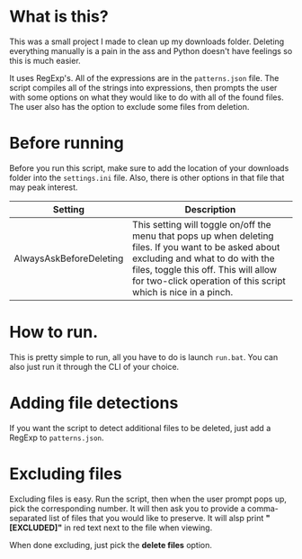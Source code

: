 # What is this?

This was a small project I made to clean up my downloads folder. Deleting everything manually is a pain in the ass and Python doesn't have feelings so this is much easier.

It uses RegExp's. All of the expressions are in the `patterns.json` file. The script compiles all of the strings into expressions, then prompts the user with some options on what they would like to do with all of the found files. The user also has the option to exclude some files from deletion.

# Before running

Before you run this script, make sure to add the location of your downloads folder into the `settings.ini` file. Also, there is other options in that file that may peak interest.

| Setting                   | Description |
| ------------------------- | ----------- |
| AlwaysAskBeforeDeleting   | This setting will toggle on/off the menu that pops up when deleting files. If you want to be asked about excluding and what to do with the files, toggle this off. This will allow for two-click operation of this script which is nice in a pinch.

# How to run.

This is pretty simple to run, all you have to do is launch `run.bat`. You can also just run it through the CLI of your choice.

# Adding file detections

If you want the script to detect additional files to be deleted, just add a RegExp to `patterns.json`.

# Excluding files

Excluding files is easy. Run the script, then when the user prompt pops up, pick the corresponding number. It will then ask you to provide a comma-separated list of files that you would like to preserve. It will alsp print **"[EXCLUDED]"** in red text next to the file when viewing.

When done excluding, just pick the **delete files** option.

